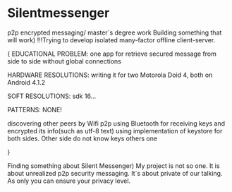 # Silentmessenger
p2p encrypted messaging/ master`s degree work
Building something that will work)
!!!Trying to develop isolated many-factor offline client-server.

{
  EDUCATIONAL PROBLEM:
  one app for retrieve secured message from side to side without global connections

  HARDWARE RESOLUTIONS:
  writing it for two Motorola Doid 4, both on Android 4.1.2
  
  SOFT RESOLUTIONS:
  sdk 16...
  
  PATTERNS: NONE!
  
  
  discovering other peers by Wifi p2p
  using Bluetooth for receiving keys and encrypted its info(such as utf-8 text)
  using implementation of keystore for both sides. Other side do not know keys others one
  
}

Finding something about Silent Messenger) My project is not so one. It is about unrealized p2p security messaging.
It`s about private of our talking. As only you can ensure your privacy level.
